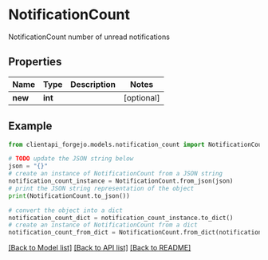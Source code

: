 # NotificationCount

NotificationCount number of unread notifications

## Properties

Name | Type | Description | Notes
------------ | ------------- | ------------- | -------------
**new** | **int** |  | [optional] 

## Example

```python
from clientapi_forgejo.models.notification_count import NotificationCount

# TODO update the JSON string below
json = "{}"
# create an instance of NotificationCount from a JSON string
notification_count_instance = NotificationCount.from_json(json)
# print the JSON string representation of the object
print(NotificationCount.to_json())

# convert the object into a dict
notification_count_dict = notification_count_instance.to_dict()
# create an instance of NotificationCount from a dict
notification_count_from_dict = NotificationCount.from_dict(notification_count_dict)
```
[[Back to Model list]](../README.md#documentation-for-models) [[Back to API list]](../README.md#documentation-for-api-endpoints) [[Back to README]](../README.md)


